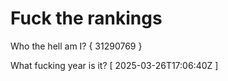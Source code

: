 # Fuck the rankings

Who the hell am I?
{ 31290769 }

What fucking year is it?
[ 2025-03-26T17:06:40Z ]
